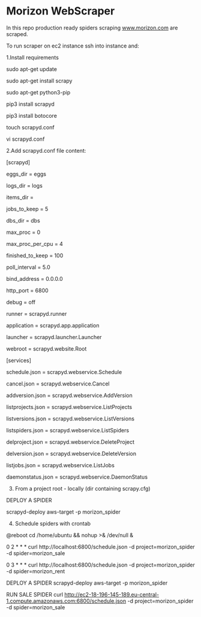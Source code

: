 # Morizon WebScraper
In this repo production ready spiders scraping www.morizon.com are scraped. 

To run scraper on ec2 instance ssh into instance and:

1.Install requirements

sudo apt-get update

sudo apt-get install scrapy

sudo apt-get python3-pip

pip3 install scrapyd

pip3 install botocore

touch scrapyd.conf

vi scrapyd.conf

2.Add scrapyd.conf file content:

[scrapyd]

eggs_dir = eggs

logs_dir = logs

items_dir =

jobs_to_keep = 5

dbs_dir = dbs

max_proc = 0

max_proc_per_cpu = 4

finished_to_keep = 100

poll_interval = 5.0

bind_address = 0.0.0.0

http_port = 6800

debug = off

runner = scrapyd.runner

application = scrapyd.app.application

launcher = scrapyd.launcher.Launcher

webroot = scrapyd.website.Root



[services]

schedule.json = scrapyd.webservice.Schedule

cancel.json = scrapyd.webservice.Cancel

addversion.json = scrapyd.webservice.AddVersion

listprojects.json = scrapyd.webservice.ListProjects

listversions.json = scrapyd.webservice.ListVersions

listspiders.json = scrapyd.webservice.ListSpiders

delproject.json = scrapyd.webservice.DeleteProject

delversion.json = scrapyd.webservice.DeleteVersion

listjobs.json = scrapyd.webservice.ListJobs

daemonstatus.json = scrapyd.webservice.DaemonStatus


3. From a project root - locally (dir containing scrapy.cfg)

DEPLOY A SPIDER

scrapyd-deploy aws-target -p morizon_spider

4. Schedule spiders with crontab

@reboot cd /home/ubuntu && nohup >& /dev/null &

0 2 * * * curl http://localhost:6800/schedule.json -d project=morizon_spider -d spider=morizon_sale 

0 3 * * * curl http://localhost:6800/schedule.json -d project=morizon_spider -d spider=morizon_rent


DEPLOY A SPIDER
scrapyd-deploy aws-target -p morizon_spider

RUN SALE SPIDER
curl http://ec2-18-196-145-189.eu-central-1.compute.amazonaws.com:6800/schedule.json -d project=morizon_spider -d spider=morizon_sale
